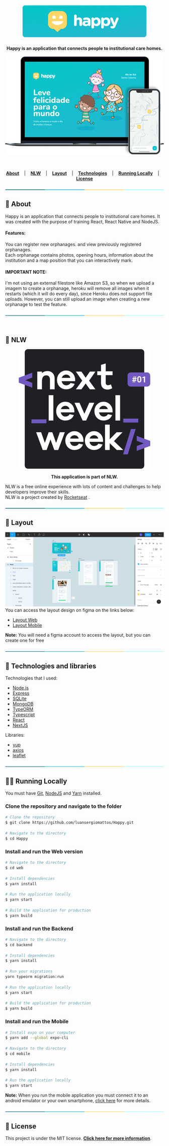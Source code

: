 <h1 align="center">
  <a href="https://happy-nlw-web.netlify.app/">	
    <img alt="Happy" title="Happy" src="/docs/logo.png" />
  </a>
</h1>

<h4 align="center">
  Happy is an application that connects people to institutional care homes.
</h4>

<div align="center">
  <a href="https://happy-nlw-web.netlify.app/">	
    <img  src="/docs/happy.png" />
  </a>
</div>

<p>&nbsp;</p>

<p align="center">
  <a href="#page_facing_up-About"><strong>About</strong></a> &nbsp;&nbsp;&nbsp;|&nbsp;&nbsp;&nbsp;
  <a href="#rocket-NLW"><strong>NLW</strong></a> &nbsp;&nbsp;&nbsp;|&nbsp;&nbsp;&nbsp;
  <a href="#art-Layout"><strong>Layout</strong></a> &nbsp;&nbsp;&nbsp;|&nbsp;&nbsp;&nbsp;
  <a href="#robot-Technologies"><strong>Technologies</strong></a> &nbsp;&nbsp;&nbsp;|&nbsp;&nbsp;&nbsp;
  <a href="#man_technologist-Running-Locally"><strong>Running Locally</strong></a> &nbsp;&nbsp;&nbsp;|&nbsp;&nbsp;&nbsp;
  <a href="#memo-License"><strong>License</strong></a>
</p>

<div align="center">
  <img  src="/docs/division.png" />
</div>

## :page_facing_up: About

Happy is an application that connects people to institutional care homes. It was created with the purpose of training React, React Native and NodeJS.

#### Features:

You can register new orphanages. and view previously registered orphanages. <br>
Each orphanage contains photos, opening hours, information about the institution and a map position that you can interactively mark.

#### IMPORTANT NOTE:

I'm not using an external filestore like Amazon S3, so when we upload a imagem to create a orphanage, heroku will remove all images when it restarts (which it will do every day), since Heroku does not support file uploads. However, you can still upload an image when creating a new orphanage to test the feature.

<div align="center">
  <img  src="/docs/division.png" />
  <p>&nbsp;</p>
</div>

## :rocket: NLW

<div align="center">
  <img  src="/docs/nlw.svg" />
  <p><strong>This application is part of NLW.</strong></p>
</div>

NLW is a free online experience with lots of content and challenges to help developers improve their skills. <br>
NLW is a project created by [Rocketseat](https://blog.rocketseat.com.br/primeira-next-level-week/) .

<div align="center">
  <img  src="/docs/division.png" />
</div>

## :art: Layout

<div align="center">
  <a href="https://www.figma.com/file/mDEbnoojksG4w8sOxmudh3/Happy-Web?node-id=0%3A1">
    <img  src="/docs/layout.png" />
  </a>
</div>
You can access the layout design on figma on the links below:

- [Layout Web](https://www.figma.com/file/mDEbnoojksG4w8sOxmudh3/Happy-Web?node-id=0%3A1)
- [Layout Mobile](https://www.figma.com/file/X27FfVxAgy9f5IFa7ONlph/Happy-Mobile?node-id=0%3A1)

**Note:** You will need a figma account to access the layout, but you can create one for free

<div align="center">
  <img  src="/docs/division.png" />
</div>

## :robot: Technologies and libraries

Technologies that I used:

- [Node.js](https://nodejs.org/en/)
- [Express](https://expressjs.com/pt-br/)
- [SQLite](https://www.sqlite.org/index.html)
- [MongoDB](https://www.mongodb.com/)
- [TypeORM](https://typeorm.io/)
- [Typescript](https://www.typescriptlang.org/)
- [React](https://reactjs.org/)
- [NextJS](https://nextjs.org/)

Libraries:

- [yup](https://github.com/jquense/yup)
- [axios](https://axios-http.com/)
- [leaflet](https://leafletjs.com/)

<div align="center">
  <img  src="/docs/division.png" />
</div>

## :man_technologist: Running Locally

You must have [Git](https://git-scm.com/book/en/v2/Getting-Started-Installing-Git), [NodeJS](https://nodejs.org/en/) and [Yarn](https://yarnpkg.com/) installed.

### Clone the repository and navigate to the folder

```bash
# Clone the repository
$ git clone https://github.com/luansergiomattos/Happy.git

# Navigate to the directory
$ cd Happy
```

### Install and run the Web version

```bash
# Navigate to the directory
$ cd web

# Install dependencies
$ yarn install

# Run the application locally
$ yarn start

# Build the application for production
$ yarn build
```

### Install and run the Backend

```bash
# Navigate to the directory
$ cd backend

# Install dependencies
$ yarn install

# Run your migrations
yarn typeorm migration:run

# Run the application locally
$ yarn start

# Build the application for production
$ yarn build
```

### Install and run the Mobile

```bash
# Install expo on your computer
$ yarn add --global expo-cli

# Navigate to the directory
$ cd mobile

# Install dependencies
$ yarn install

# Run the application locally
$ yarn start
```

**Note:** When you run the mobile application you must connect it to an android emulator or your own smartphone, [click here](https://medium.com/@webcore1/how-run-expo-for-react-native-on-your-ios-device-and-first-impressions-49882c38763d) for more details.

<div align="center">
  <img  src="/docs/division.png" />
</div>

## :memo: License

This project is under the MIT license.
**[Click here for more information](https://github.com/luansergiomattos/Happy/blob/master/LICENSE)**.
